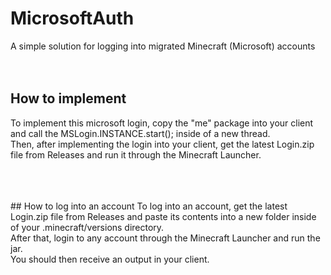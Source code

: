 # MicrosoftAuth
A simple solution for logging into migrated Minecraft (Microsoft) accounts
<br>
<br>
<br>
## How to implement
To implement this microsoft login, copy the "me" package into your client and call the MSLogin.INSTANCE.start(); inside of a new thread.<br>
Then, after implementing the login into your client, get the latest Login.zip file from Releases and run it through the Minecraft Launcher.

<br>
<br>
<br>
## How to log into an account
To log into an account, get the latest Login.zip file from Releases and paste its contents into a new folder inside of your .minecraft/versions directory.<br>
After that, login to any account through the Minecraft Launcher and run the jar.<br>
You should then receive an output in your client.

